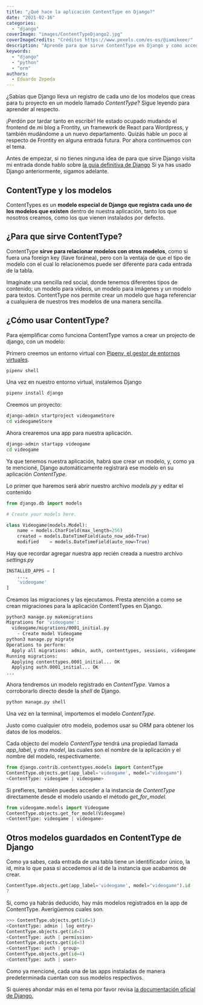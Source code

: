 ```yaml
---
title: "¿Qué hace la aplicación ContentType en Django?"
date: "2021-02-16"
categories: 
  - "django"
coverImage: "images/ContentTypeDjango2.jpg"
coverImageCredits: "Créditos https://www.pexels.com/es-es/@iamikeee/"
description: "Aprende para que sirve ContentType en Django y como acceder a la información que guarda este modelo en nuestra aplicación de Django."
keywords:
  - "django"
  - "python"
  - "orm"
authors:
  - Eduardo Zepeda
---
```


¿Sabías que Django lleva un registro de cada uno de los modelos que creas para tu proyecto en un modelo llamado _ContentType_? Sigue leyendo para aprender al respecto.

¡Perdón por tardar tanto en escribir! He estado ocupado mudando el frontend de mi blog a Frontity, un framework de React para Wordpress, y también mudándome a un nuevo departamento. Quizás hable un poco al respecto de Frontity en alguna entrada futura. Por ahora continuemos con el tema.

Antes de empezar, si no tienes ninguna idea de para que sirve Django visita mi entrada donde hablo sobre [la guia definitiva de Django](/es/la-guia-definitiva-de-django/) Si ya has usado Django anteriormente, sigamos adelante.

## ContentType y los modelos

ContentTypes es un **modelo especial de Django que registra cada uno de los modelos que existen** dentro de nuestra aplicación, tanto los que nosotros creamos, como los que vienen instalados por defecto.

## ¿Para que sirve ContentType?

ContentType **sirve para relacionar modelos con otros modelos**, como si fuera una foreign key (llave foránea), pero con la ventaja de que el tipo de modelo con el cual lo relacionemos puede ser diferente para cada entrada de la tabla.

Imagínate una sencilla red social, donde tenemos diferentes tipos de contenido; un modelo para videos, un modelo para imágenes y un modelo para textos. ContentType nos permite crear un modelo que haga referenciar a cualquiera de nuestros tres modelos de una manera sencilla.

## ¿Cómo usar ContentType?

Para ejemplificar como funciona ContentType vamos a crear un projecto de django, con un modelo:

Primero creemos un entorno virtual con [Pipenv, el gestor de entornos virtuales](/es/pipenv-el-administrador-de-entornos-virtuales-que-no-conoces/).

```bash
pipenv shell
```

Una vez en nuestro entorno virtual, instalemos Django

```bash
pipenv install django
```

Creemos un proyecto:

```bash
django-admin startproject videogameStore
cd videogameStore
```

Ahora crearemos una app para nuestra aplicación.

```bash
django-admin startapp videogame
cd videogame
```

Ya que tenemos nuestra aplicación, habrá que crear un modelo, y, como ya te mencioné, Django automáticamente registrará ese modelo en su aplicación _ContentType_.

Lo primer que haremos será abrir nuestro archivo _models.py_ y editar el contenido

```python
from django.db import models

# Create your models here.

class Videogame(models.Model):
    name = models.CharField(max_length=256)
    created = models.DateTimeField(auto_now_add=True)
    modified    = models.DateTimeField(auto_now=True)
```

Hay que recordar agregar nuestra app recién creada a nuestro archivo _settings.py_

```python
INSTALLED_APPS = [
    ...,
    'videogame'
]
```

Creamos las migraciones y las ejecutamos. Presta atención a como se crean migraciones para la aplicación ContentTypes en Django.

```bash
python3 manage.py makemigrations
Migrations for 'videogame':
  videogame/migrations/0001_initial.py
    - Create model Videogame
python3 manage.py migrate
Operations to perform:
  Apply all migrations: admin, auth, contenttypes, sessions, videogame
Running migrations:
  Applying contenttypes.0001_initial... OK
  Applying auth.0001_initial... OK
...
```

Ahora tendremos un modelo registrado en _ContentType_. Vamos a corroborarlo directo desde la _shell_ de Django.

```python
python manage.py shell
```

Una vez en la terminal, importemos el modelo _ContentType_.

Justo como cualquier otro modelo, podemos usar su ORM para obtener los datos de los modelos.

Cada objecto del modelo _ContentType_ tendrá una propiedad llamada _app\_label_, y otra _model_, las cuales son el nombre de la aplicación y el nombre del modelo, respectivamente.

```python
from django.contrib.contenttypes.models import ContentType
ContentType.objects.get(app_label='videogame', model="videogame")
<ContentType: videogame | videogame>
```

Si prefieres, también puedes acceder a la instancia de _ContentType_ directamente desde el modelo usando el método _get\_for\_model_.

```python
from videogame.models import Videogame
ContentType.objects.get_for_model(Videogame)
<ContentType: videogame | videogame>
```

## Otros modelos guardados en ContentType de Django

Como ya sabes, cada entrada de una tabla tiene un identificador único, la id, mira lo que pasa si accedemos al id de la instancia que acabamos de crear.

```python
ContentType.objects.get(app_label='videogame', model="videogame").id
7
```

Sí, como ya habrás deducido, hay más modelos registrados en la app de ContentType. Averigüemos cuales son.

```python
>>> ContentType.objects.get(id=1)
<ContentType: admin | log entry>
ContentType.objects.get(id=2)
<ContentType: auth | permission>
ContentType.objects.get(id=3)
<ContentType: auth | group>
ContentType.objects.get(id=4)
<ContentType: auth | user>
```

Como ya mencioné, cada una de las apps instaladas de manera predeterminada cuentan con sus modelos respectivos.

Si quieres ahondar más en el tema por favor revisa [la documentación oficial de Django.](https://docs.djangoproject.com/en/3.1/ref/contrib/contenttypes/)
